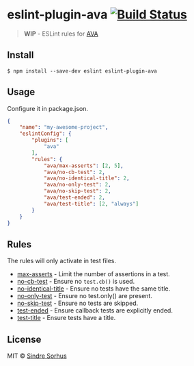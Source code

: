 # eslint-plugin-ava [![Build Status](https://travis-ci.org/sindresorhus/eslint-plugin-ava.svg?branch=master)](https://travis-ci.org/sindresorhus/eslint-plugin-ava)

> **WIP** - ESLint rules for [AVA](https://github.com/sindresorhus/ava)


## Install

```
$ npm install --save-dev eslint eslint-plugin-ava
```


## Usage

Configure it in package.json.

```json
{
	"name": "my-awesome-project",
	"eslintConfig": {
		"plugins": [
			"ava"
		],
		"rules": {
			"ava/max-asserts": [2, 5],
			"ava/no-cb-test": 2,
			"ava/no-identical-title": 2,
			"ava/no-only-test": 2,
			"ava/no-skip-test": 2,
			"ava/test-ended": 2,
			"ava/test-title": [2, "always"]
		}
	}
}
```


## Rules

The rules will only activate in test files.

- [max-asserts](docs/rules/max-asserts) - Limit the number of assertions in a test.
- [no-cb-test](docs/rules/no-cb-test.md) - Ensure no `test.cb()` is used.
- [no-identical-title](docs/rules/no-identical-title.md) - Ensure no tests have the same title.
- [no-only-test](docs/rules/no-only-test.md) - Ensure no test.only() are present.
- [no-skip-test](docs/rules/no-skip-test.md) - Ensure no tests are skipped.
- [test-ended](docs/rules/test-ended.md) - Ensure callback tests are explicitly ended.
- [test-title](docs/rules/test-title.md) - Ensure tests have a title.


## License

MIT © [Sindre Sorhus](http://sindresorhus.com)
